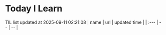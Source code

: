 # Today I Learn 
TIL list updated at 2025-09-11 02:21:08
| name | url | updated time |
| :--- | -- | -- |
